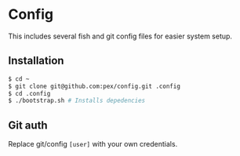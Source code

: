 # Config

This includes several fish and git config files for easier system setup.

## Installation

```sh
$ cd ~
$ git clone git@github.com:pex/config.git .config
$ cd .config
$ ./bootstrap.sh # Installs depedencies
```

## Git auth

Replace git/config `[user]` with your own credentials.
